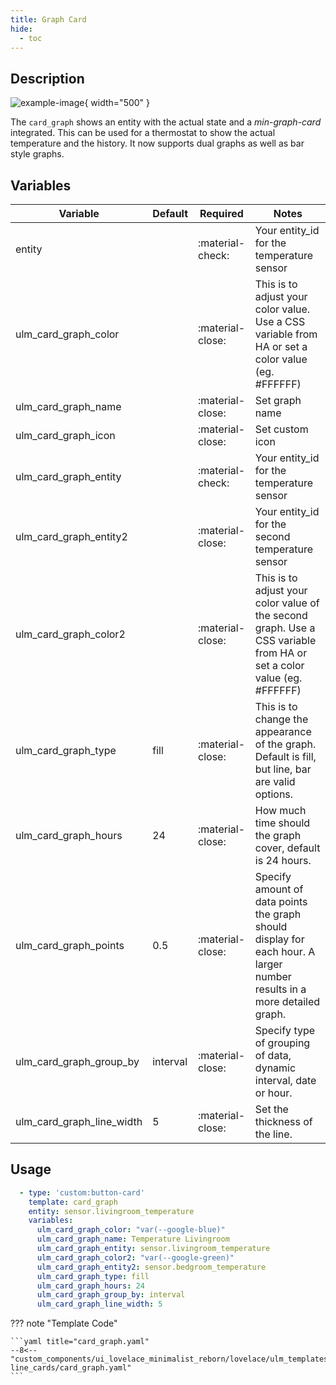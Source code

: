 ```yaml
---
title: Graph Card
hide:
  - toc
---
```

<!-- markdownlint-disable MD046 -->

## Description

![example-image](../../assets/img/ulm_cards/card_graph.png){ width="500" }

The `card_graph` shows an entity with the actual state and a *min-graph-card* integrated. This can be used for a thermostat to show the actual temperature and the history. It now supports dual graphs as well as bar style graphs.

## Variables

| Variable | Default | Required         | Notes             |
|----------|---------|------------------|-------------------|
| entity      |         | :material-check: | Your entity_id for the temperature sensor |
| ulm_card_graph_color     |         | :material-close: | This is to adjust your color value. Use a CSS variable from HA or set a color value (eg. #FFFFFF) |
| ulm_card_graph_name      |         | :material-close: | Set graph name |
| ulm_card_graph_icon    |         | :material-close: | Set custom icon |
| ulm_card_graph_entity      |         | :material-check: | Your entity_id for the temperature sensor |
| ulm_card_graph_entity2      |         | :material-close: | Your entity_id for the second temperature sensor |
| ulm_card_graph_color2      |         | :material-close: | This is to adjust your color value of the second graph. Use a CSS variable from HA or set a color value (eg. #FFFFFF) |
| ulm_card_graph_type      | fill | :material-close: | This is to change the appearance of the graph. Default is fill, but line, bar are valid options. |
| ulm_card_graph_hours      |  24 | :material-close: | How much time should the graph cover, default is 24 hours. |
| ulm_card_graph_points      | 0.5 | :material-close: | Specify amount of data points the graph should display for each hour. A larger number results in a more detailed graph. |
| ulm_card_graph_group_by | interval | :material-close: | Specify type of grouping of data, dynamic interval, date or hour. |
| ulm_card_graph_line_width | 5 | :material-close: | Set the thickness of the line. |

## Usage

```yaml
  - type: 'custom:button-card'
    template: card_graph
    entity: sensor.livingroom_temperature
    variables:
      ulm_card_graph_color: "var(--google-blue)"
      ulm_card_graph_name: Temperature Livingroom
      ulm_card_graph_entity: sensor.livingroom_temperature
      ulm_card_graph_color2: "var(--google-green)"
      ulm_card_graph_entity2: sensor.bedgroom_temperature
      ulm_card_graph_type: fill
      ulm_card_graph_hours: 24
      ulm_card_graph_group_by: interval
      ulm_card_graph_line_width: 5
```

??? note "Template Code"

    ```yaml title="card_graph.yaml"
    --8<-- "custom_components/ui_lovelace_minimalist_reborn/lovelace/ulm_templates/card_templates/2-line_cards/card_graph.yaml"
    ```
